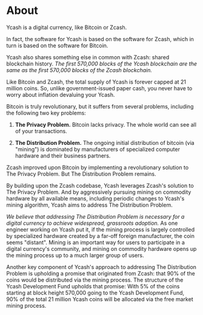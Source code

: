 # About

Ycash is a digital currency, like Bitcoin or Zcash.

In fact, the software for Ycash is based on the software for Zcash, which in
turn is based on the software for Bitcoin.

Ycash also shares something else in common with Zcash: shared blockchain
history. *The first 570,000 blocks of the Ycash blockchain are the same as the
first 570,000 blocks of the Zcash blockchain.*

Like Bitcoin and Zcash, the total supply of Ycash is forever capped at 21
million coins. So, unlike government-issued paper cash, you never have to worry
about inflation devaluing your Ycash.

Bitcoin is truly revolutionary, but it suffers from several problems, including
the following two key problems:

1. **The Privacy Problem.** Bitcoin lacks privacy. The whole world can see all of
your transactions.

2. **The Distribution Problem.** The ongoing initial distribution of bitcoin
(via "mining") is dominated by manufacturers of specialized computer hardware
and their business partners.

Zcash improved upon Bitcoin by implementing a revolutionary solution to The
Privacy Problem. But The Distribution Problem remains.

By building upon the Zcash codebase, Ycash leverages Zcash's solution to The
Privacy Problem. And by aggressively pursuing mining on commodity hardware by
all available means, including periodic changes to Ycash's mining algorithm,
Ycash aims to address The Distribution Problem.

*We believe that addressing The Distribution Problem is necessary for a digital
currency to achieve widespread, grassroots adoption.* As one engineer working
on Ycash put it, if the mining process is largely controlled by specialized
hardware created by a far-off foreign manufacturer, the coin seems "distant". Mining
is an important way for users to participate in a digital currency's community,
and mining on commodity hardware opens up the mining process up to a much
larger group of users.

Another key component of Ycash's approach to addressing The Distribution Problem is upholding a
promise that originated from Zcash: that 90% of the coins would be distributed
via the mining process. The structure of the Ycash Development Fund upholds that
promise: With 5% of the coins starting at block height 570,000 going to the
Ycash Development Fund, 90% of the total 21 million Ycash coins will be allocated via the free market mining process.


